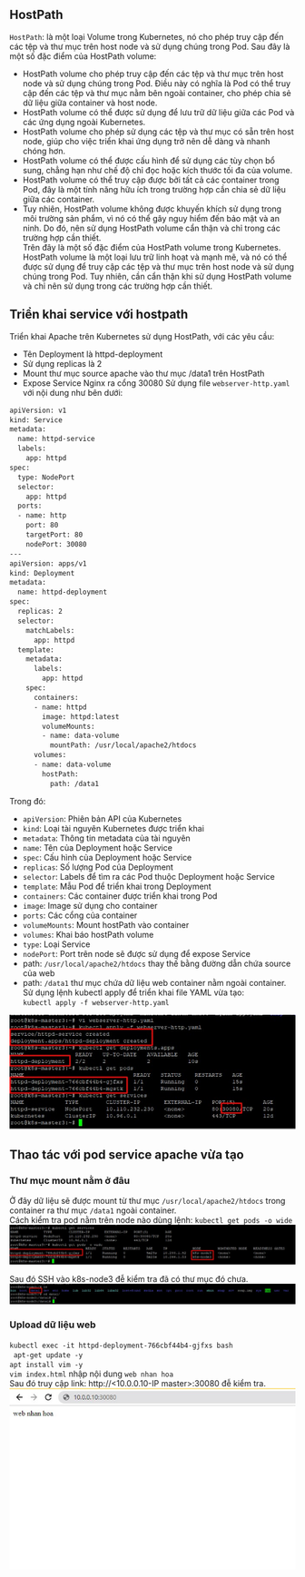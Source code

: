 ## HostPath
`HostPath`: là một loại Volume trong Kubernetes, nó cho phép truy cập đến các tệp và thư mục trên host node và sử dụng chúng trong Pod. Sau đây là một số đặc điểm của HostPath volume:  
- HostPath volume cho phép truy cập đến các tệp và thư mục trên host node và sử dụng chúng trong Pod. Điều này có nghĩa là Pod có thể truy cập đến các tệp và thư mục nằm bên ngoài container, cho phép chia sẻ dữ liệu giữa container và host node.  
- HostPath volume có thể được sử dụng để lưu trữ dữ liệu giữa các Pod và các ứng dụng ngoài Kubernetes.  
- HostPath volume cho phép sử dụng các tệp và thư mục có sẵn trên host node, giúp cho việc triển khai ứng dụng trở nên dễ dàng và nhanh chóng hơn.  
- HostPath volume có thể được cấu hình để sử dụng các tùy chọn bổ sung, chẳng hạn như chế độ chỉ đọc hoặc kích thước tối đa của volume.  
- HostPath volume có thể truy cập được bởi tất cả các container trong Pod, đây là một tính năng hữu ích trong trường hợp cần chia sẻ dữ liệu giữa các container.  
- Tuy nhiên, HostPath volume không được khuyến khích sử dụng trong môi trường sản phẩm, vì nó có thể gây nguy hiểm đến bảo mật và an ninh. Do đó, nên sử dụng HostPath volume cẩn thận và chỉ trong các trường hợp cần thiết.  
Trên đây là một số đặc điểm của HostPath volume trong Kubernetes. HostPath volume là một loại lưu trữ linh hoạt và mạnh mẽ, và nó có thể được sử dụng để truy cập các tệp và thư mục trên host node và sử dụng chúng trong Pod. Tuy nhiên, cần cẩn thận khi sử dụng HostPath volume và chỉ nên sử dụng trong các trường hợp cần thiết.  
## Triển khai service với hostpath
Triển khai Apache trên Kubernetes sử dụng HostPath, với các yêu cầu:
- Tên Deployment là httpd-deployment
- Sử dụng replicas là 2
- Mount thư mục source apache vào thư mục /data1 trên HostPath
- Expose Service Nginx ra cổng 30080
Sử dụng file `webserver-http.yaml` với nội dung như bên dưới:  
```sh
apiVersion: v1
kind: Service
metadata:
  name: httpd-service
  labels:
    app: httpd
spec:
  type: NodePort
  selector:
    app: httpd
  ports:
  - name: http
    port: 80
    targetPort: 80
    nodePort: 30080
---
apiVersion: apps/v1
kind: Deployment
metadata:
  name: httpd-deployment
spec:
  replicas: 2
  selector:
    matchLabels:
      app: httpd
  template:
    metadata:
      labels:
        app: httpd
    spec:
      containers:
      - name: httpd
        image: httpd:latest
        volumeMounts:
        - name: data-volume
          mountPath: /usr/local/apache2/htdocs
      volumes:
      - name: data-volume
        hostPath:
          path: /data1

```  
Trong đó:

- `apiVersion`: Phiên bản API của Kubernetes  
- `kind`: Loại tài nguyên Kubernetes được triển khai  
- `metadata`: Thông tin metadata của tài nguyên  
- `name`: Tên của Deployment hoặc Service  
- `spec`: Cấu hình của Deployment hoặc Service  
- `replicas`: Số lượng Pod của Deployment  
- `selector`: Labels để tìm ra các Pod thuộc Deployment hoặc Service  
- `template`: Mẫu Pod để triển khai trong Deployment  
- `containers`: Các container được triển khai trong Pod  
- `image`: Image sử dụng cho container  
- `ports`: Các cổng của container  
- `volumeMounts`: Mount hostPath vào container  
- `volumes`: Khai báo hostPath volume  
- `type`: Loại Service  
- `nodePort`: Port trên node sẽ được sử dụng để expose Service  
- path: `/usr/local/apache2/htdocs` thay thế bằng đường dẫn chứa source của web
-  path: `/data1` thư mục chứa dữ liệu web container nằm ngoài container.
Sử dụng lệnh kubectl apply để triển khai file YAML vừa tạo:  
`kubectl apply -f webserver-http.yaml`  

<img src="/images/hostpath2.jpg">  
     
## Thao tác với pod service apache vừa tạo
### Thư mục mount nằm ở đâu
Ở đây dữ liệu sẽ được mount từ thư mục `/usr/local/apache2/htdocs` trong container ra thư mục `/data1` ngoài container.  
Cách kiểm tra pod nằm trên node nào dùng lệnh: `kubectl get pods -o wide`  
<img src="/images/hostpath3.jpg">  

Sau đó SSH vào k8s-node3 đễ kiểm tra đã có thư mục đó chưa.  
<img src="/images/hostpath4.jpg">

### Upload dữ liệu web
`kubectl exec -it httpd-deployment-766cbf44b4-gjfxs bash`  
` apt-get update -y`  
`apt install vim -y`  
`vim index.html` nhập nội dung `web nhan hoa`  
Sau đó truy cập link: http://<10.0.0.10-IP master>:30080 đễ kiểm tra.  
<img src="/images/hostpath-httpd2.jpg">
